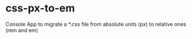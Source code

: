 # css-px-to-em
Console App to migrate a *.css file from absolute units (px) to relative ones (rem and em)

